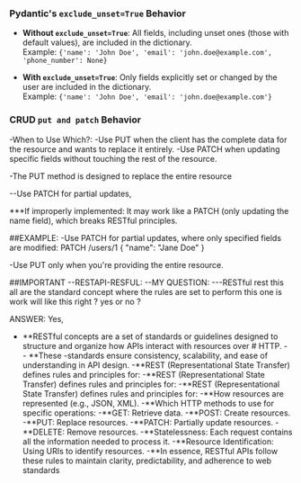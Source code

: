 ### Pydantic's `exclude_unset=True` Behavior

- **Without `exclude_unset=True`**: All fields, including unset ones (those with default values), are included in the dictionary.  
  Example: `{'name': 'John Doe', 'email': 'john.doe@example.com', 'phone_number': None}`  

- **With `exclude_unset=True`**: Only fields explicitly set or changed by the user are included in the dictionary.  
  Example: `{'name': 'John Doe', 'email': 'john.doe@example.com'}`



### CRUD `put and patch` Behavior
  -When to Use Which?:
    -Use PUT when the client has the complete data for the resource and wants to replace it entirely.
    -Use PATCH when updating specific fields without touching the rest of the resource.

  -The PUT method is designed to replace the entire resource

  --Use PATCH for partial updates,

  ***If improperly implemented: It may work like a PATCH (only updating the name field), which breaks RESTful principles.

##EXAMPLE:
  -Use PATCH for partial updates, where only specified fields are modified:
    PATCH /users/1
  {
    "name": "Jane Doe"
  }

  -Use PUT only when you're providing the entire resource.


##IMPORTANT --RESTAPI-RESFUL:
--MY QUESTION:
---RESTful
rest this all are the standard concept where the rules are set to perform this one is work will like this right ? yes or no ?

ANSWER:
Yes, 
- **RESTful concepts are a set of standards or guidelines designed to structure and organize how APIs interact with resources over # HTTP. - - **These -standards ensure consistency, scalability, and ease of understanding in API design.
-**REST (Representational State Transfer) defines rules and principles for:
-**REST (Representational State Transfer) defines rules and principles for:
-**REST (Representational State Transfer) defines rules and principles for:
-**How resources are represented (e.g., JSON, XML).
-**Which HTTP methods to use for specific operations:
-**GET: Retrieve data.
-**POST: Create resources.
-**PUT: Replace resources.
-**PATCH: Partially update resources.
-**DELETE: Remove resources.
-**Statelessness: Each request contains all the information needed to process it.
-**Resource Identification: Using URIs to identify resources.
-**In essence, RESTful APIs follow these rules to maintain clarity, predictability, and adherence to web standards